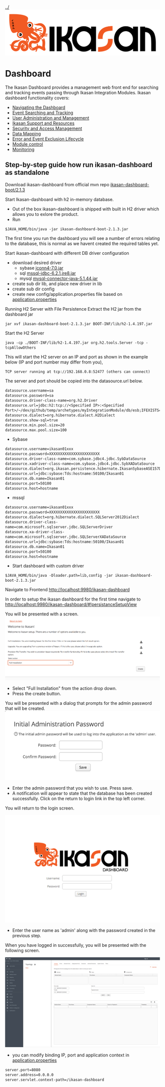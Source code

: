 [../](../../Readme.md)
![IKASAN](../developer/docs/quickstart-images/Ikasan-title-transparent.png)
# Dashboard
 
The Ikasan Dashboard provides a management web front end for searching and tracking events passing through Ikasan Integration Modules. Ikasan dashboard functionality covers:
- [Navigating the Dashboard](./MenuNavigation.md)
- [Event Searching and Tracking](./Topology.md)
- [User Administration and Management](./UserAdministration.md)
- [Ikasan Support and Resources](./HousekeepingAndHarvesting.md)
- [Security and Access Management](./SecurityAndAccessManagement.md)
- [Data Mapping](./DataMapping.md)
- [Error and Event Exclusion Lifecycle](./Topology.md)
- [Module control](./TopologyTree.md)
- [Monitoring](./Monitoring.md)
  

## Step-by-step guide how run ikasan-dashboard as standalone 

Download ikasan-dashboard from official mvn repo [ikasan-dashboard-boot/2.1.3](https://repo1.maven.org/maven2/org/ikasan/ikasan-dashboard-boot/2.1.3/ikasan-dashboard-boot-2.1.3.jar)

Start Ikasan-dashboard with h2 in-memory database.
- Out of the box ikasan-dashboard is shipped with built in H2 driver which allows you to exlore the product.
- Run           
```
$JAVA_HOME/bin/java -jar ikasan-dashboard-boot-2.1.3.jar
```           
The first time you run the dashboard you will see a number of errors relating to the database, this is normal as we havent created the required tables yet.

Start ikasan-dashboard with different DB driver configuration              
- download desired driver 
  - sybase [jconn4-7.0.jar](http://mvn.sonner.com.br/~maven/com/sybase/jdbc4/jdbc/jconn4/7.0/jconn4-7.0.jar)
  - sql [mssql-jdbc-6.2.1.jre8.jar](http://central.maven.org/maven2/com/microsoft/sqlserver/mssql-jdbc/6.2.1.jre8/mssql-jdbc-6.2.1.jre8.jar)
  - mysql [mysql-connector-java-5.1.44.jar](http://central.maven.org/maven2/mysql/mysql-connector-java/5.1.44/mysql-connector-java-5.1.44.jar)  
- create sub dir lib, and place new driver in lib        
- create sub dir config
- create new config/application.properties file based on [application.properties](boot/src/main/resources/application.properties)
 
Running H2 Server with File Persistence
 Extract the H2 jar from the dashboard jar
 ```
 jar xvf ikasan-dashboard-boot-2.1.3.jar BOOT-INF/lib/h2-1.4.197.jar
 ```
 Start the H2 Server
 ```
 java -cp ./BOOT-INF/lib/h2-1.4.197.jar org.h2.tools.Server -tcp -tcpAllowOthers
 ```
 This will start the H2 server on an IP and port as shown in the example below (IP and port number may differ from you),
 ```
 TCP server running at tcp://192.168.0.8:52477 (others can connect)
 ```
 The server and port should be copied into the datasource.url below.
```
datasource.username=sa
datasource.password=sa
datasource.driver-class-name=org.h2.Driver
datasource.url=jdbc:h2:tcp://<Specified IP>:<Specified Port>/~/dev/github/temp/archetypes/myIntegrationModule/db/esb;IFEXISTS=FALSE
datasource.dialect=org.hibernate.dialect.H2Dialect
datasource.show-sql=true
datasource.min.pool.size=20
datasource.max.pool.size=100
```

- Sybase 
```
datasource.username=ikasan01xxx
datasource.password=XXXXXXXXXXXXXXXXXXXXXXX
datasource.driver-class-name=com.sybase.jdbc4.jdbc.SybDataSource
datasource.xadriver-class-name=com.sybase.jdbc4.jdbc.SybXADataSource
datasource.dialect=org.ikasan.persistence.hibernate.IkasanSybaseASE157Dialect
datasource.url=jdbc:sybase:Tds:hostname:50100/Ikasan01
datasource.db.name=Ikasan01
datasource.port=50100
datasource.host=hostname
```         
   - mssql   
```
datasource.username=ikasan01xxx
datasource.password=XXXXXXXXXXXXXXXXXXXXXXX
datasource.dialect=org.hibernate.dialect.SQLServer2012Dialect
datasource.driver-class-name=com.microsoft.sqlserver.jdbc.SQLServerDriver
datasource.xa-driver-class-name=com.microsoft.sqlserver.jdbc.SQLServerXADataSource 
datasource.url=jdbc:sybase:Tds:hostname:50100/Ikasan01
datasource.db.name=Ikasan01
datasource.port=50100
datasource.host=hostname
```                          
- Start dashboard with custom driver 
```
$JAVA_HOME/bin/java -Dloader.path=lib,config -jar ikasan-dashboard-boot-2.1.3.jar

```    

Navigate to Frontend [http://localhost:9980/ikasan-dashboard](http://localhost:9980/ikasan-dashboard)

In order to setup the ikasan dashboard for the first time navigate to [http://localhost:9980/ikasan-dashboard/#!persistanceSetupView](http://localhost:9980/ikasan-dashboard/#!persistanceSetupView) 

You will be presented with a screen.
![IKASAN](../developer/docs/quickstart-images/db-installation.png)

- Select "Full Installation" from the action drop down.
- Press the create button.

You will be presented with a dialog that prompts for the admin password that will be created.
![IKASAN](../developer/docs/quickstart-images/admin-password.png)

- Enter the admin password that you wish to use. Press save.
- A notification will appear to state that the database has been created successfully. Click on the return to login link in the top left corner.

You will return to the login screen. 

![IKASAN](../developer/docs/quickstart-images/login.png)

- Enter the user name as 'admin' along with the password created in the previous step.

When you have logged in successfully, you will be presented with the following screen.

![IKASAN](../developer/docs/quickstart-images/dashboard-screen.png)


- you can modify binding IP, port and application context in  [application.properties](boot/src/main/resources/application.properties)
```
server.port=8080
server.address=0.0.0.0
server.servlet.context-path=/ikasan-dashboard
```      


